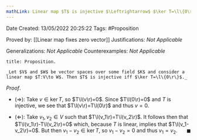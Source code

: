 ```yaml
---
mathLink: Linear map $T$ is injective $\Leftrightarrow$ $\ker T=\l\{0\r\}$
---
```


<div class="topSpace"></div>

Date Created: 13/05/2022 20:25:22
Tags: #Proposition

Proved by: [[Linear map fixes zero vector]]
Justifications: _Not Applicable_

Generalizations: _Not Applicable_
Counterexamples: _Not Applicable_

``` ad-Proposition
title: Proposition.

_Let $V$ and $W$ be vector spaces over some field $K$ and consider a linear map $T:V\to W$. Then $T$ is injective iff $\ker T=\l\{0\r\}$._

```

_Proof_.
* ($\Rightarrow$): Take $v\in\ker T$, so $T\l(v\r)=0$. Since $T\l(0\r)=0$ and $T$ is injective, we see that $T\l(v\r)=T\l(0\r)$ and thus $v=0$.

* ($\Leftarrow$): Take $v_1,v_2\in V$ such that $T\l(v_1\r)=T\l(v_2\r)$. It follows then that $T\l(v_1\r)-T\l(v_2\r)=0$ which, because $T$ is linear, implies that $T\l(v_1-v_2\r)=0$. But then $v_1-v_2\in\ker T$, so $v_1-v_2=0$ and thus $v_1=v_2$.<span style="float:right;">$\blacksquare$</span>
